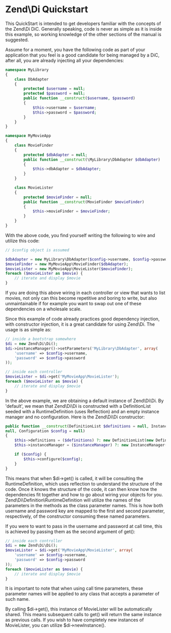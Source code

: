 # Zend\\Di Quickstart

This QuickStart is intended to get developers familiar with the concepts of the Zend\\Di DiC.
Generally speaking, code is never as simple as it is inside this example, so working knowledge of
the other sections of the manual is suggested.

Assume for a moment, you have the following code as part of your application that you feel is a good
candidate for being managed by a DiC, after all, you are already injecting all your dependencies:

```php
namespace MyLibrary
{
    class DbAdapter
    {
        protected $username = null;
        protected $password = null;
        public function __construct($username, $password)
        {
            $this->username = $username;
            $this->password = $password;
        }
    }
}

namespace MyMovieApp
{
    class MovieFinder
    {
        protected $dbAdapter = null;
        public function __construct(\MyLibrary\DbAdapter $dbAdapter)
        {
            $this->dbAdapter = $dbAdapter;
        }
    }

    class MovieLister
    {
        protected $movieFinder = null;
        public function __construct(MovieFinder $movieFinder)
        {
            $this->movieFinder = $movieFinder;
        }
    }
}
```

With the above code, you find yourself writing the following to wire and utilize this code:

```php
// $config object is assumed

$dbAdapter = new MyLibrary\DbAdapter($config->username, $config->password);
$movieFinder = new MyMovieApp\MovieFinder($dbAdapter);
$movieLister = new MyMovieApp\MovieLister($movieFinder);
foreach ($movieLister as $movie) {
    // iterate and display $movie
}
```

If you are doing this above wiring in each controller or view that wants to list movies, not only
can this become repetitive and boring to write, but also unmaintainable if for example you want to
swap out one of these dependencies on a wholesale scale.

Since this example of code already practices good dependency injection, with constructor injection,
it is a great candidate for using Zend\\Di. The usage is as simple as:

```php
// inside a bootstrap somewhere
$di = new Zend\Di\Di();
$di->instanceManager()->setParameters('MyLibrary\DbAdapter', array(
    'username' => $config->username,
    'password' => $config->password
));

// inside each controller
$movieLister = $di->get('MyMovieApp\MovieLister');
foreach ($movieLister as $movie) {
    // iterate and display $movie
}
```

In the above example, we are obtaining a default instance of Zend\\Di\\Di. By 'default', we mean
that Zend\\Di\\Di is constructed with a DefinitionList seeded with a RuntimeDefinition (uses
Reflection) and an empty instance manager and no configuration. Here is the Zend\\Di\\Di
constructor:

```php
public function __construct(DefinitionList $definitions = null, InstanceManager $instanceManager =
null, Configuration $config = null)
{
    $this->definitions = ($definitions) ?: new DefinitionList(new Definition\RuntimeDefinition());
    $this->instanceManager = ($instanceManager) ?: new InstanceManager();

    if ($config) {
        $this->configure($config);
    }
}
```

This means that when $di-&gt;get() is called, it will be consulting the RuntimeDefinition, which
uses reflection to understand the structure of the code. Once it knows the structure of the code, it
can then know how the dependencies fit together and how to go about wiring your objects for you.
Zend\\Di\\Definition\\RuntimeDefinition will utilize the names of the parameters in the methods as
the class parameter names. This is how both username and password key are mapped to the first and
second parameter, respectively, of the constructor consuming these named parameters.

If you were to want to pass in the username and password at call time, this is achieved by passing
them as the second argument of get():

```php
// inside each controller
$di = new Zend\Di\Di();
$movieLister = $di->get('MyMovieApp\MovieLister', array(
    'username' => $config->username,
    'password' => $config->password
));
foreach ($movieLister as $movie) {
    // iterate and display $movie
}
```

It is important to note that when using call time parameters, these parameter names will be applied
to any class that accepts a parameter of such name.

By calling $di-&gt;get(), this instance of MovieLister will be automatically shared. This means
subsequent calls to get() will return the same instance as previous calls. If you wish to have
completely new instances of MovieLister, you can utilize $di-&gt;newInstance().
